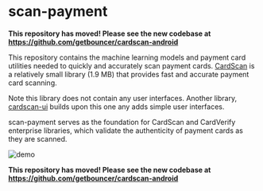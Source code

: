 # scan-payment
**This repository has moved! Please see the new codebase at https://github.com/getbouncer/cardscan-android**

This repository contains the machine learning models and payment card utilities needed to quickly and accurately scan payment cards. [CardScan](https://cardscan.io/) is a relatively small library (1.9 MB) that provides fast and accurate payment card scanning.

Note this library does not contain any user interfaces. Another library, [cardscan-ui](https://github.com/getbouncer/cardscan-ui-android) builds upon this one any adds simple user interfaces. 

scan-payment serves as the foundation for CardScan and CardVerify enterprise libraries, which validate the authenticity of payment cards as they are scanned.

![demo](docs/images/demo.gif)

**This repository has moved! Please see the new codebase at https://github.com/getbouncer/cardscan-android**
